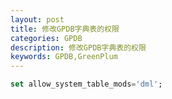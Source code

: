 ```yaml
---
layout: post
title: 修改GPDB字典表的权限
categories: GPDB
description: 修改GPDB字典表的权限 
keywords: GPDB,GreenPlum
---
```


```sql
set allow_system_table_mods='dml';
```
